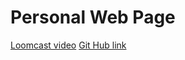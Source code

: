 Personal Web Page
=====
[Loomcast video](https://www.loom.com/share/174f0a3b516b45e9af7c6d587fee993e?sid=a0c2d53c-b986-4803-8265-9d170f522ad0)
[Git Hub link](https://github.com/Neon26/personal-website)